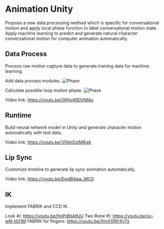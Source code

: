 # Animation Unity
Propose a new data processing method which is specific for conversational motion and apply local phase function to label conversational motion state. Apply machine learning to predict and generate natural character conversational motion for computer animation automatically.

## Data Process
Process raw motion capture data to generate training data for machine learning.

Add data process modules.
![Phase](https://media.githubusercontent.com/media/YimingEcl/AnimationUnity/master/Assets/ScreenShots/Module.png)

Calculate possible loop motion phase.
![Phase](https://media.githubusercontent.com/media/YimingEcl/AnimationUnity/master/Assets/ScreenShots/Phase.png)

Video link: https://youtu.be/0KKp99DVMAo

## Runtime
Build neural network model in Unity and generate character motion automatically with test data. 

Video link: https://youtu.be/V0khXztM8gA

## Lip Sync
Customize timeline to generate lip sync animation automatically.

Video link: https://youtu.be/EwdB4aw_MC0

## IK
Implement FABRIK and CCD IK.

Look At: https://youtu.be/fmPdRsktfJU
Two Bone IK: https://youtu.be/sx-wN-Id31M
FABRIK for fingers: https://youtu.be/XmXXRfrXyTs

